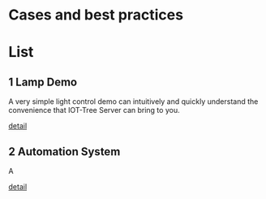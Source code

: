 

Cases and best practices
==





# List



## 1 Lamp Demo

A very simple light control demo can intuitively and quickly understand the convenience that IOT-Tree Server can bring to you.

[detail][case_lamp_demo]




## 2 Automation System

A 

[detail][case_auto]



[case_lamp_demo]: ./example_lamp_demo.md
[case_auto]: ./example_auto.md

